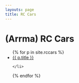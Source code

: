 ```yaml
---
layouts: page
title: RC Cars
---
```


# (Arrma) RC Cars


<ul>
  {% for p in site.rccars %}
    <li>
      <a href="{{ p.url }}">{{ p.title }}</a>
     
    </li>
  {% endfor %}
</ul>

